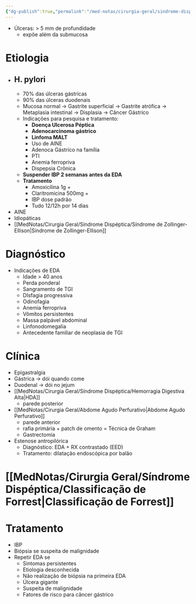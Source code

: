 ```yaml
---
{"dg-publish":true,"permalink":"/med-notas/cirurgia-geral/sindrome-dispeptica/doenca-ulcerosa-peptica/","tags":["review"]}
---
```


- Úlceras: > 5 mm de profundidade
	- expõe além da submucosa
# Etiologia 
- ## H. pylori
	- 70% das úlceras gástricas
	- 90% das úlceras duodenais
	- Mucosa normal -> Gastrite superficial -> Gastrite atrófica -> Metaplasia intestinal -> Displasia -> Câncer Gástrico
	- Indicações para pesquisa e tratamento:
		- **Doença Ulcerosa Péptica**
		- **Adenocarcinoma gástrico**
		- **Linfoma MALT**
		- Uso de AINE
		- Adenoca Gástrico na família
		- PTI
		- Anemia ferropriva
		- Dispepsia Crônica
	- **Suspender IBP 2 semanas antes da EDA**
	- **Tratamento**
		- Amoxicilina 1g +
		- Claritromicina 500mg +
		- IBP dose padrão
		- Tudo 12/12h por 14 dias
- AINE
- Idiopáticas
- [[MedNotas/Cirurgia Geral/Síndrome Dispéptica/Síndrome de Zollinger-Ellison\|Síndrome de Zollinger-Ellison]]

# Diagnóstico
- Indicações de EDA
	- Idade > 40 anos
	- Perda ponderal
	- Sangramento de TGI
	- DIsfagia progressiva
	- Odinofagia
	- Anemia ferropriva
	- Vômitos persistentes
	- Massa palpável abdominal
	- Linfonodomegalia
	- Antecedente familiar de neoplasia de TGI
# Clínica
- Epigastralgia
- Gástrica -> dói quando come
- Duodenal -> dói no jejum
- [[MedNotas/Cirurgia Geral/Síndrome Dispéptica/Hemorragia Digestiva Alta\|HDA]]
	- parede posterior
- [[MedNotas/Cirurgia Geral/Abdome Agudo Perfurativo\|Abdome Agudo Perfurativo]]
	- parede anterior
	- rafia primária + patch de omento = Técnica de Graham
	- Gastrectomia
- Estenose antropilórica
	- Diagnóstico: EDA + RX contrastado (EED)
	- Tratamento: dilatação endoscópica por balão
	
# [[MedNotas/Cirurgia Geral/Síndrome Dispéptica/Classificação de Forrest\|Classificação de Forrest]]

# Tratamento 
- IBP
- Biópsia se suspeita de malignidade
- Repetir EDA se 
	- Sintomas persistentes
	- Etiologia desconhecida
	- Não realização de biópsia na primeira EDA
	- Úlcera gigante
	- Suspeita de malignidade
	- Fatores de risco para câncer gástrico